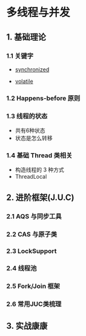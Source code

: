 # 多线程与并发
## 1. 基础理论

### 1.1 关键字

* [synchronized](./base/synchronized.md)

* [volatile](./base/volatile.md)

### 1.2 Happens-before 原则

### 1.3 线程的状态

* 共有6种状态
* 状态是怎么转移

### 1.4 基础 Thread 类相关

* 构造线程的 3 种方式
* ThreadLocal

## 2. 进阶框架(J.U.C)

### 2.1 AQS 与同步工具

### 2.2 CAS 与原子类

### 2.3 LockSupport

### 2.4 线程池

### 2.5 Fork/Join 框架

### 2.6 常用JUC类梳理

## 3. 实战康康

